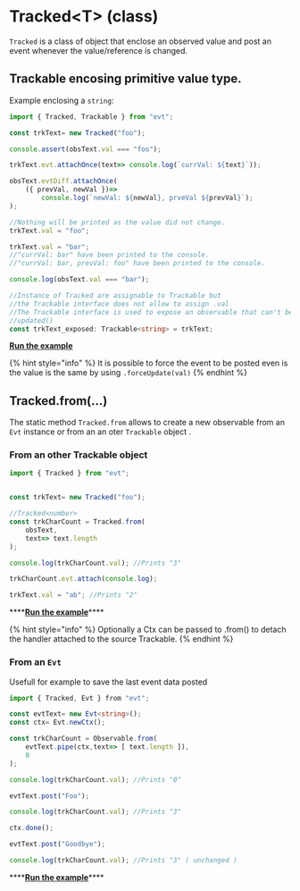# Tracked&lt;T&gt; \(class\)

`Tracked` is a class of object that enclose an observed value and post an event  whenever the value/reference is changed.

## Trackable encosing primitive value type.

Example enclosing a `string`: 

```typescript
import { Tracked, Trackable } from "evt";

const trkText= new Tracked("foo");

console.assert(obsText.val === "foo");

trkText.evt.attachOnce(text=> console.log(`currVal: ${text}`));

obsText.evtDiff.attachOnce(
    ({ prevVal, newVal })=>
        console.log(`newVal: ${newVal}, prveVal ${prevVal}`);
);

//Nothing will be printed as the value did not change.
trkText.val = "foo";

trkText.val = "bar";
//"currVal: bar" have been printed to the console.
//"currVal: bar, prevVal: foo" have been printed to the console.

console.log(obsText.val === "bar");

//Instance of Tracked are assignable to Trackable but
//the Trackable interface does not allow to assign .val
//The Trackable interface is used to expose an observable that can't be
//updated()
const trkText_exposed: Trackable<string> = trkText;
```

[**Run the example**](https://stackblitz.com/edit/evt-yffb9r?embed=1&file=index.ts&hideExplorer=1)

{% hint style="info" %}
It is possible to force the event to be posted even is the value is the same by using `.forceUpdate(val)`
{% endhint %}

## **Tracked.from\(...\)**

The static method `Tracked.from` allows to create a new observable from an `Evt` instance or from an an oter `Trackable` object .  


### From an other Trackable object

```typescript
import { Tracked } from "evt";


const trkText= new Tracked("foo");

//Tracked<number> 
const trkCharCount = Tracked.from(
    obsText, 
    text=> text.length
);

console.log(trkCharCount.val); //Prints "3"

trkCharCount.evt.attach(console.log);

trkText.val = "ab"; //Prints "2"
```

\*\*\*\*[**Run the example**](https://stackblitz.com/edit/evt-ptfvd6?embed=1&file=index.ts&hideExplorer=1)\*\*\*\*

{% hint style="info" %}
Optionally a Ctx can be passed to .from\(\) to detach the handler attached to the source Trackable.
{% endhint %}

### From an `Evt`

Usefull for example to save the last event data posted

```typescript
import { Tracked, Evt } from "evt";

const evtText= new Evt<string>();
const ctx= Evt.newCtx();

const trkCharCount = Observable.from(
    evtText.pipe(ctx,text=> [ text.length ]),
    0
);

console.log(trkCharCount.val); //Prints "0"

evtText.post("Foo");

console.log(trkCharCount.val); //Prints "3"

ctx.done();

evtText.post("Goodbye");

console.log(trkCharCount.val); //Prints "3" ( unchanged )
```

\*\*\*\*[**Run the example**](https://stackblitz.com/edit/evt-2ak7kh?embed=1&file=index.ts&hideExplorer=1)\*\*\*\*

